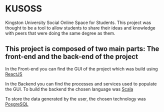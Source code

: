 # KUSOSS

Kingston University Social Online Space for Students.
This project was thought to be a tool to allow students to share their ideas and knowledge with peers that were doing the same degree as them.

## This project is composed of two main parts: The front-end and the back-end of the project

In the Front-end you can find the GUI of the project which was build using [ReactJS](https://reactjs.org/)

In the Backend you can find the processes and services used to populate the GUI. To build the backend the chosen language was [Scala](https://www.scala-lang.org/)

To store the data generated by the user, the chosen technology was [PosgreSQL](https://www.postgresql.org/)


